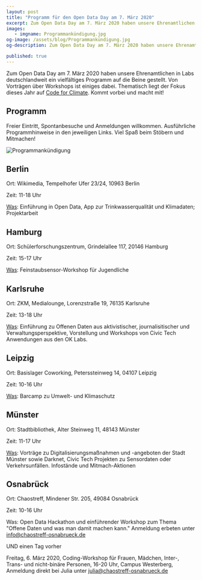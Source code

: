 ```yaml
---
layout: post
title: "Programm für den Open Data Day am 7. März 2020"
excerpt: Zum Open Data Day am 7. März 2020 haben unsere Ehrenamtlichen in Labs deutschlandweit ein vielfältiges Programm auf die Beine gestellt. Von Vorträgen über Workshops ist einiges dabei. Thematisch liegt der Fokus dieses Jahr auf "Code for Climate". Kommt vorbei und macht mit!
images:
   - imgname: Programmankündigung.jpg
og-image: /assets/blog/Programmankündigung.jpg
og-description: Zum Open Data Day am 7. März 2020 haben unsere Ehrenamtlichen in Labs deutschlandweit ein vielfältiges Programm auf die Beine gestellt. Von Vorträgen über Workshops ist einiges dabei.

published: true
---
```

Zum Open Data Day am 7. März 2020 haben unsere Ehrenamtlichen in Labs deutschlandweit ein vielfältiges Programm auf die Beine gestellt. Von Vorträgen über Workshops ist einiges dabei. Thematisch liegt der Fokus dieses Jahr auf [Code for Climate](https://codefor.de/blog/Code-For-Climate-Open-Data-Day.html). Kommt vorbei und macht mit!

## Programm

Freier Eintritt, Spontanbesuche und Anmeldungen willkommen. Ausführliche Programmhinweise in den jeweiligen Links. Viel Spaß beim Stöbern und Mitmachen!

![Programmankündigung](/assets/blog/Programmankündigung.jpg)

## Berlin

Ort: Wikimedia, Tempelhofer Ufer 23/24, 10963 Berlin

Zeit: 11-18 Uhr

[Was](https://www.meetup.com/de-DE/OK-Lab-Berlin/events/268782634/): Einführung in Open Data, App zur Trinkwasserqualität und Klimadaten; Projektarbeit 

## Hamburg

Ort: Schülerforschungszentrum, Grindelallee 117, 20146 Hamburg

Zeit: 15-17 Uhr 

[Was](https://sfz-hamburg.de/mitmachen/detail/64-feinstaubsensor-workshop.html): Feinstaubsensor-Workshop für Jugendliche

## Karlsruhe

Ort: ZKM, Medialounge, Lorenzstraße 19, 76135 Karlsruhe

Zeit: 13-18 Uhr

[Was](https://ok-lab-karlsruhe.de/projekte/odd/): Einführung zu Offenen Daten aus aktivistischer, journalisitischer und Verwaltungsperspektive, Vorstellung und Workshops von Civic Tech Anwendungen aus den OK Labs.

## Leipzig

Ort: Basislager Coworking, Peterssteinweg 14, 04107 Leipzig

Zeit: 10-16 Uhr

[Was](https://www.meetup.com/de-DE/OK-Lab-Leipzig/events/268832194/): Barcamp zu Umwelt- und Klimaschutz

## Münster

Ort: Stadtbibliothek, Alter Steinweg 11, 48143 Münster

Zeit: 11-17 Uhr

[Was](https://codeformuenster.org/opendataday/): Vorträge zu Digitalisierungsmaßnahmen und -angeboten der Stadt Münster sowie Darknet, Civic Tech Projekten zu Sensordaten oder Verkehrsunfällen. Infostände und Mitmach-Aktionen

## Osnabrück

Ort: Chaostreff, Mindener Str. 205, 49084 Osnabrück

Zeit: 10-16 Uhr

Was: Open Data Hackathon und einführender Workshop zum Thema "Offene Daten und was man damit machen kann." Anmeldung erbeten unter info@chaostreff-osnabrueck.de

UND einen Tag vorher

Freitag, 6. März 2020, Coding-Workshop für Frauen, Mädchen, Inter-, Trans- und nicht-binäre Personen, 16-20 Uhr, Campus Westerberg, Anmeldung direkt bei Julia unter julia@chaostreff-osnabrueck.de
